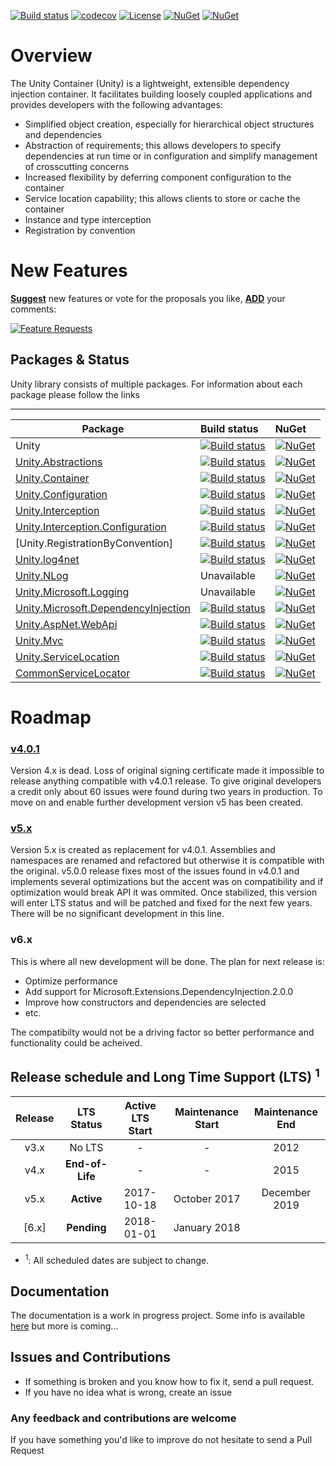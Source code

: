 [![Build status](https://ci.appveyor.com/api/projects/status/nv00dk4lax6oqd00/branch/master?svg=true)](https://ci.appveyor.com/project/IoC-Unity/unity/branch/master)
[![codecov](https://codecov.io/gh/unitycontainer/unity/branch/master/graph/badge.svg)](https://codecov.io/gh/unitycontainer/unity)
[![License](https://img.shields.io/badge/license-apache%202.0-60C060.svg)](https://github.com/IoC-Unity/Unity/blob/master/LICENSE)
[![NuGet](https://img.shields.io/nuget/dt/Unity.svg)](https://www.nuget.org/packages/Unity)
[![NuGet](https://img.shields.io/nuget/v/Unity.svg)](https://www.nuget.org/packages/Unity)


# Overview

The Unity Container (Unity) is a lightweight, extensible dependency injection container. It facilitates building loosely coupled applications and provides developers with the following advantages:

* Simplified object creation, especially for hierarchical object structures and dependencies
* Abstraction of requirements; this allows developers to specify dependencies at run time or in configuration and simplify management of crosscutting concerns
* Increased flexibility by deferring component configuration to the container
* Service location capability; this allows clients to store or cache the container
* Instance and type interception
* Registration by convention


# New Features
[**Suggest**](https://feathub.com/unitycontainer/unity/features/new) new features or vote for the proposals you like, [**ADD**](https://feathub.com/unitycontainer/unity/features/new) your comments:

[![Feature Requests](http://feathub.com/unitycontainer/unity?format=svg)](http://feathub.com/unitycontainer/unity)


## Packages & Status
Unity library consists of multiple packages. For information about each package please follow the links

---
Package  | Build status | NuGet 
-------- | :------------ | :------------ 
Unity    | [![Build status](https://ci.appveyor.com/api/projects/status/nv00dk4lax6oqd00/branch/master?svg=true)](https://ci.appveyor.com/project/IoC-Unity/unity/branch/master)   | [![NuGet](https://img.shields.io/nuget/v/Unity.svg)](https://www.nuget.org/packages/Unity)
[Unity.Abstractions](https://github.com/unitycontainer/abstractions)  | [![Build status](https://ci.appveyor.com/api/projects/status/l3bwjwm7q10nrdus/branch/master?svg=true)](https://ci.appveyor.com/project/IoC-Unity/abstractions/branch/master) | [![NuGet](https://img.shields.io/nuget/v/Unity.Abstractions.svg)](https://www.nuget.org/packages/Unity.Abstractions) 
[Unity.Container](https://github.com/unitycontainer/container)  | [![Build status](https://ci.appveyor.com/api/projects/status/s7s905q6xd6b2503/branch/master?svg=true)](https://ci.appveyor.com/project/IoC-Unity/container/branch/master) | [![NuGet](https://img.shields.io/nuget/v/Unity.Container.svg)](https://www.nuget.org/packages/Unity.Container)
[Unity.Configuration](https://github.com/unitycontainer/configuration)  | [![Build status](https://ci.appveyor.com/api/projects/status/89jo5cuum6839j3b/branch/master?svg=true)](https://ci.appveyor.com/project/IoC-Unity/configuration/branch/master) | [![NuGet](https://img.shields.io/nuget/v/Unity.Configuration.svg)](https://www.nuget.org/packages/Unity.Configuration)
[Unity.Interception](https://github.com/unitycontainer/interception)  | [![Build status](https://ci.appveyor.com/api/projects/status/xb5tbuxxqb381kxc/branch/master?svg=true)](https://ci.appveyor.com/project/IoC-Unity/interception/branch/master) | [![NuGet](https://img.shields.io/nuget/v/Unity.Interception.svg)](https://www.nuget.org/packages/Unity.Interception)
[Unity.Interception.Configuration](https://github.com/unitycontainer/interception-configuration)  | [![Build status](https://ci.appveyor.com/api/projects/status/wh7x0lml55c483st/branch/master?svg=true)](https://ci.appveyor.com/project/IoC-Unity/interception-configuration/branch/master) | [![NuGet](https://img.shields.io/nuget/v/Unity.Interception.Configuration.svg)](https://www.nuget.org/packages/Unity.Interception.Configuration) 
[Unity.RegistrationByConvention]  |  [![Build status](https://ci.appveyor.com/api/projects/status/xv7bkc6v62g4w7n4/branch/master?svg=true)](https://ci.appveyor.com/project/IoC-Unity/registration-by-convention/branch/master) | [![NuGet](https://img.shields.io/nuget/v/Unity.RegistrationByConvention.svg)](https://www.nuget.org/packages/Unity.RegistrationByConvention) 
[Unity.log4net](https://github.com/unitycontainer/log4net)  | [![Build status](https://ci.appveyor.com/api/projects/status/3x9gf21l6qqxo9rn/branch/master?svg=true)](https://ci.appveyor.com/project/IoC-Unity/log4net/branch/master) | [![NuGet](https://img.shields.io/nuget/v/Unity.log4net.svg)](https://www.nuget.org/packages/Unity.log4net)
[Unity.NLog](https://github.com/unitycontainer/NLog)  | Unavailable | [![NuGet](https://img.shields.io/nuget/v/Unity.NLog.svg)](https://www.nuget.org/packages/Unity.NLog)
[Unity.Microsoft.Logging](https://github.com/unitycontainer/microsoft-logging)  | Unavailable |  [![NuGet](https://img.shields.io/nuget/v/Unity.Microsoft.Logging.svg)](https://www.nuget.org/packages/Unity.Microsoft.Logging)
[Unity.Microsoft.DependencyInjection](https://github.com/unitycontainer/microsoft-dependency-injection)  | [![Build status](https://ci.appveyor.com/api/projects/status/sevk2yb2jokf8ltr/branch/master?svg=true)](https://ci.appveyor.com/project/IoC-Unity/microsoft-dependency-injection/branch/master) | [![NuGet](https://img.shields.io/nuget/v/Unity.Microsoft.DependencyInjection.svg)](https://www.nuget.org/packages/Unity.Microsoft.DependencyInjection)
[Unity.AspNet.WebApi](https://github.com/unitycontainer/aspnet-webapi)  | [![Build status](https://ci.appveyor.com/api/projects/status/rn0ohbxtv6c0q726/branch/master?svg=true)](https://ci.appveyor.com/project/IoC-Unity/aspnet-webapi/branch/master) | [![NuGet](https://img.shields.io/nuget/v/Unity.AspNet.WebApi.svg)](https://www.nuget.org/packages/Unity.AspNet.WebApi)
[Unity.Mvc](https://github.com/unitycontainer/aspnet-mvc)  | [![Build status](https://ci.appveyor.com/api/projects/status/ed670lsbm4sx95f0/branch/master?svg=true)](https://ci.appveyor.com/project/IoC-Unity/aspnet-mvc/branch/master) | [![NuGet](https://img.shields.io/nuget/v/Unity.Mvc.svg)](https://www.nuget.org/packages/Unity.Mvc) 
[Unity.ServiceLocation](https://github.com/unitycontainer/service-location)  | [![Build status](https://ci.appveyor.com/api/projects/status/5q5129q417rg7xe2/branch/master?svg=true)](https://ci.appveyor.com/project/IoC-Unity/service-location/branch/master) | [![NuGet](https://img.shields.io/nuget/v/Unity.ServiceLocation.svg)](https://www.nuget.org/packages/Unity.ServiceLocation) 
[CommonServiceLocator](https://github.com/unitycontainer/commonservicelocator)  | [![Build status](https://ci.appveyor.com/api/projects/status/dax8w8u3d5c6kv0a/branch/master?svg=true)](https://ci.appveyor.com/project/IoC-Unity/commonservicelocator/branch/master) | [![NuGet](https://img.shields.io/nuget/v/commonservicelocator.svg)](https://www.nuget.org/packages/CommonServiceLocator)




# Roadmap

### [v4.0.1](https://github.com/unitycontainer/unity/tree/a370e3cd8c0f9aa5f505e896ef5225f42711d361)

Version 4.x is dead. Loss of original signing certificate made it impossible to release anything compatible with v4.0.1 release. To give original developers a credit only about 60 issues were found during two years in production. To move on and enable further development version v5 has been created.

### [v5.x](https://github.com/unitycontainer/unity/tree/v5.x)

Version 5.x is created as replacement for v4.0.1. Assemblies and namespaces are renamed and refactored but otherwise it is compatible with the original. v5.0.0 release fixes most of the issues found in v4.0.1 and implements several optimizations but the accent was on compatibility and if optimization would break API it was ommited. Once stabilized, this version will enter LTS status and will be patched and fixed for the next few years. There will be no significant development in this line.

### v6.x

This is where all new development will be done. The plan for next release is:
- Optimize performance
- Add support for Microsoft.Extensions.DependencyInjection.2.0.0 
- Improve how constructors and dependencies are selected 
- etc.

The compatibilty would not be a driving factor so better performance and functionality could be acheived. 




## Release schedule and Long Time Support (LTS) <sup>1</sup>

| Release |  LTS Status   | Active LTS Start | Maintenance Start | Maintenance End |
|   :--:  |    :---:      |       :---:      |       :---:       |      :---:      |
|  v3.x   |    No LTS     |         -        |         -         |      2012       |
|  v4.x   |**End-of-Life**|         -        |         -         |      2015       |
|  v5.x   |**Active**     |    2017-10-18    |    October 2017   |  December 2019  |
| [6.x]   |**Pending**    |    2018-01-01    |    January 2018   |                 |

* <sup>1</sup>: All scheduled dates are subject to change.




## Documentation

The documentation is a work in progress project. Some info is available [here](https://unitycontainer.github.io) but more is coming...


## Issues and Contributions

- If something is broken and you know how to fix it, send a pull request. 
- If you have no idea what is wrong, create an issue

### Any feedback and contributions are welcome

If you have something you'd like to improve do not hesitate to send a Pull Request

